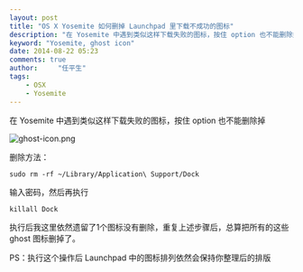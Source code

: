 ```yaml
---
layout: post
title: "OS X Yosemite 如何删掉 Launchpad 里下载不成功的图标"
description: "在 Yosemite 中遇到类似这样下载失败的图标，按住 option 也不能删除掉"
keyword: "Yosemite, ghost icon"
date: 2014-08-22 05:23
comments: true
author:     "任平生"
tags:
    - OSX
    - Yosemite
---
```

在 Yosemite 中遇到类似这样下载失败的图标，按住 option 也不能删除掉

![ghost-icon.png](http://note.rpsh.net/assets/2014/08/ghost-icon.png)


删除方法：

```
sudo rm -rf ~/Library/Application\ Support/Dock
```
输入密码，然后再执行

```
killall Dock
```

执行后我这里依然遗留了1个图标没有删除，重复上述步骤后，总算把所有的这些 ghost 图标删掉了。

PS：执行这个操作后 Launchpad 中的图标排列依然会保持你整理后的排版